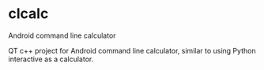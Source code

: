# clcalc
Android command line calculator

QT c++ project for Android command line calculator, similar to using Python interactive as a calculator.
